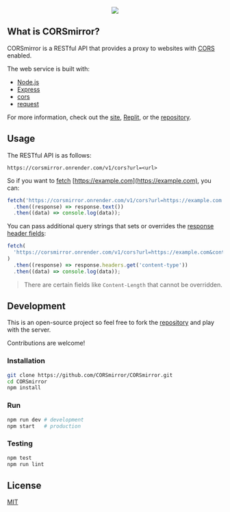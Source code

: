 <p align="center">
  <a href="https://corsmirror.onrender.com">
    <img src="https://github.com/CORSmirror.png?s=300">
  </a>
</p>

## What is CORSmirror?

CORSmirror is a RESTful API that provides a proxy to websites with [CORS](https://developer.mozilla.org/docs/Web/HTTP/CORS) enabled.

The web service is built with:

- [Node.js](https://nodejs.org)
- [Express](https://expressjs.com)
- [cors](https://github.com/expressjs/cors)
- [request](https://github.com/request/request)

For more information, check out the [site](https://corsmirror.onrender.com/), [Replit](https://replit.com/@remarkablemark/CORSmirror), or the [repository](https://github.com/CORSmirror/CORSmirror).

## Usage

The RESTful API is as follows:

```
https://corsmirror.onrender.com/v1/cors?url=<url>
```

So if you want to [fetch](https://developer.mozilla.org/docs/Web/API/Fetch_API/Using_Fetch) [https://example.com](https://example.com), you can:

```javascript
fetch('https://corsmirror.onrender.com/v1/cors?url=https://example.com')
  .then((response) => response.text())
  .then((data) => console.log(data));
```

You can pass additional query strings that sets or overrides the [response header fields](https://wikipedia.org/wiki/List_of_HTTP_header_fields):

```javascript
fetch(
  'https://corsmirror.onrender.com/v1/cors?url=https://example.com&content-type=text/plain'
)
  .then((response) => response.headers.get('content-type'))
  .then((data) => console.log(data));
```

> There are certain fields like `Content-Length` that cannot be overridden.

## Development

This is an open-source project so feel free to fork the [repository](https://github.com/CORSmirror/CORSmirror) and play with the server.

Contributions are welcome!

### Installation

```bash
git clone https://github.com/CORSmirror/CORSmirror.git
cd CORSmirror
npm install
```

### Run

```bash
npm run dev # development
npm start   # production
```

### Testing

```bash
npm test
npm run lint
```

## License

[MIT](https://github.com/CORSmirror/CORSmirror/blob/master/LICENSE)
